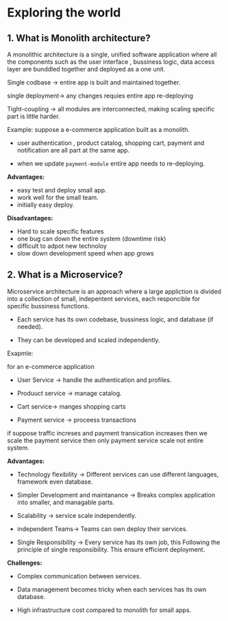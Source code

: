 # Exploring the world

## 1. What is Monolith architecture?

A monolithic architecture is a single, unified software application where all the components such as the user interface , bussiness logic, data access layer are bunddled together and deployed as a one unit.

Single codbase -> entire app is built and maintained together.

single deployment-> any changes requies entire app re-deploying

Tight-coupling -> all modules are interconnected, making scaling specific part is little harder.

Example: suppose a e-commerce application built as a monolith.

- user authentication , product catalog, shopping cart, payment and notification are all part at the same app.

- when we update `payment-module` entire app needs to re-deploying.

**Advantages:**

- easy test and deploy small app.
- work well for the small team.
- initially easy deploy.

**Disadvantages:**

- Hard to scale specific features
- one bug can down the entire system (downtime risk)
- difficult to adpot new technoloy
- slow down development speed when app grows

## 2. What is a Microservice?

Microservice architecture is an approach where a large appliction is divided into a collection of small, indepentent services, each responcible for specific bussiness functions.

- Each service has its own codebase, bussiness logic, and database (if needed).

- They can be developed and scaled independently.

Exapmle:

for an e-commerce application

- User Service -> handle the authentication and profiles.

- Produuct service -> manage catalog.

- Cart service-> manges shopping carts

- Payment service -> proceess transactions

if suppose traffic increses and payment transication increases then we scale the payment service then only payment service scale not entire system.


**Advantages:**
- Technology flexibility ->  Different services can use different languages, framework even database.

- Simpler Development and maintanance -> Breaks complex application into smaller, and managable parts.

- Scalability -> service scale independently.

- independent Teams-> Teams can own deploy their services.

- Single Responsibility -> Every service has its own job, this Following the principle of single responsibility. This ensure efficient deployment.



**Challenges:**

- Complex communication between services.

- Data management becomes tricky when each services has its own database.

- High infrastructure cost compared to monolith for small apps.



